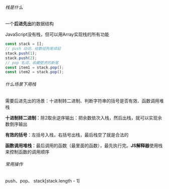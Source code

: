 ###### 栈是什么

一个**后进先出**的数据结构

JavaScript没有栈，但可以用Array实现栈的所有功能

```javascript
const stack = [];
// push 动词，给数组狗尾续貂
stack.push(1);
stack.push(2);
// pop 名词，收藏壁虎的断尾
const item1 = stack.pop();
const item2 = stack.pop();
```

###### 什么场景下用栈

需要后进先出的场景：十进制转二进制、判断字符串的括号是否有效、函数调用堆栈

**十进制转二进制**：除2取余逆序输出：把余数依次入栈，然后出栈，就可以实现余数倒序输出 

**有效的括号**：左括号入栈，右括号出栈，最后栈空了就是合法的

 **函数调用堆栈**：最后调用的函数（最里面的函数），最先执行完。**JS解释器**使用栈来控制函数的调用顺序

###### 常用操作

push、pop、 stack[stack.length - 1]